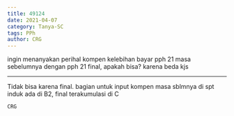 ```yaml
---
title: 49124
date: 2021-04-07
category: Tanya-SC
tags: PPh
author: CRG
---
```


ingin menanyakan perihal kompen kelebihan bayar pph 21 masa sebelumnya dengan pph 21 final, apakah bisa? karena beda kjs

---

Tidak bisa karena final. bagian untuk input kompen masa sblmnya di spt induk ada di B2, final terakumulasi di C

`CRG`
